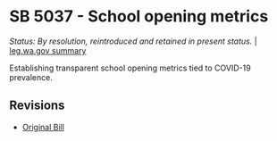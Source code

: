 # SB 5037 - School opening metrics
*Status: By resolution, reintroduced and retained in present status.* | [leg.wa.gov summary](https://app.leg.wa.gov/billsummary?BillNumber=5037&Year=2021)

Establishing transparent school opening metrics tied to COVID-19 prevalence.

## Revisions
* [Original Bill](1/)